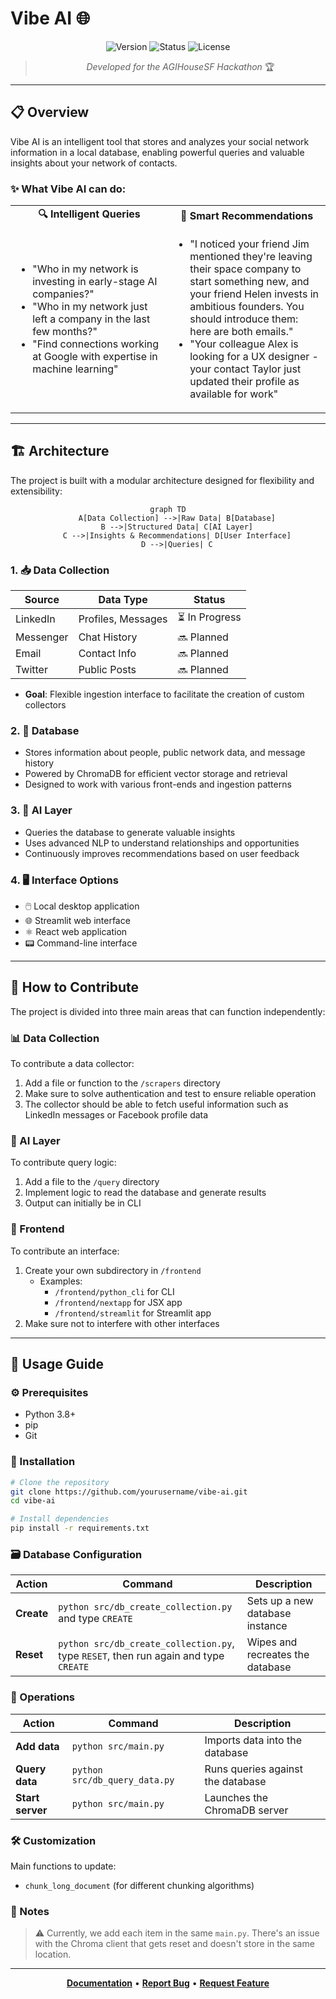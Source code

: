 # Vibe AI 🌐

<div align="center">

![Version](https://img.shields.io/badge/version-0.1.0-blue.svg?style=flat-square)
![Status](https://img.shields.io/badge/status-prototype-orange.svg?style=flat-square)
![License](https://img.shields.io/badge/license-MIT-green.svg?style=flat-square)

> *Developed for the AGIHouseSF Hackathon* 🏆

</div>

---

## 📋 Overview

Vibe AI is an intelligent tool that stores and analyzes your social network information in a local database, enabling powerful queries and valuable insights about your network of contacts.

### ✨ What Vibe AI can do:

<table>
  <tr>
    <td width="50%" align="center"><b>🔍 Intelligent Queries</b></td>
    <td width="50%" align="center"><b>🤝 Smart Recommendations</b></td>
  </tr>
  <tr>
    <td>
      <ul>
        <li>"Who in my network is investing in early-stage AI companies?"</li>
        <li>"Who in my network just left a company in the last few months?"</li>
        <li>"Find connections working at Google with expertise in machine learning"</li>
      </ul>
    </td>
    <td>
      <ul>
        <li>"I noticed your friend Jim mentioned they're leaving their space company to start something new, and your friend Helen invests in ambitious founders. You should introduce them: here are both emails."</li>
        <li>"Your colleague Alex is looking for a UX designer - your contact Taylor just updated their profile as available for work"</li>
      </ul>
    </td>
  </tr>
</table>

---

## 🏗️ Architecture

The project is built with a modular architecture designed for flexibility and extensibility:

<div align="center">

```mermaid
graph TD
    A[Data Collection] -->|Raw Data| B[Database]
    B -->|Structured Data| C[AI Layer]
    C -->|Insights & Recommendations| D[User Interface]
    D -->|Queries| C
```

</div>

### 1. 📥 Data Collection
| Source | Data Type | Status |
|--------|-----------|--------|
| LinkedIn | Profiles, Messages | ⏳ In Progress |
| Messenger | Chat History | 🔜 Planned |
| Email | Contact Info | 🔜 Planned |
| Twitter | Public Posts | 🔜 Planned |

- **Goal**: Flexible ingestion interface to facilitate the creation of custom collectors

### 2. 💾 Database
- Stores information about people, public network data, and message history
- Powered by ChromaDB for efficient vector storage and retrieval
- Designed to work with various front-ends and ingestion patterns

### 3. 🧠 AI Layer
- Queries the database to generate valuable insights
- Uses advanced NLP to understand relationships and opportunities
- Continuously improves recommendations based on user feedback

### 4. 🖥️ Interface Options
- 🖱️ Local desktop application
- 🌐 Streamlit web interface
- ⚛️ React web application
- 📟 Command-line interface

---

## 🤝 How to Contribute

The project is divided into three main areas that can function independently:

### 📊 Data Collection
To contribute a data collector:
1. Add a file or function to the `/scrapers` directory
2. Make sure to solve authentication and test to ensure reliable operation
3. The collector should be able to fetch useful information such as LinkedIn messages or Facebook profile data

### 🧩 AI Layer
To contribute query logic:
1. Add a file to the `/query` directory
2. Implement logic to read the database and generate results
3. Output can initially be in CLI

### 🎨 Frontend
To contribute an interface:
1. Create your own subdirectory in `/frontend`
   - Examples: 
     - `/frontend/python_cli` for CLI
     - `/frontend/nextapp` for JSX app
     - `/frontend/streamlit` for Streamlit app
2. Make sure not to interfere with other interfaces

---

## 🚀 Usage Guide

### ⚙️ Prerequisites
- Python 3.8+
- pip
- Git

### 🔧 Installation
```bash
# Clone the repository
git clone https://github.com/yourusername/vibe-ai.git
cd vibe-ai

# Install dependencies
pip install -r requirements.txt
```

### 🗃️ Database Configuration
| Action | Command | Description |
|--------|---------|-------------|
| **Create** | `python src/db_create_collection.py` and type `CREATE` | Sets up a new database instance |
| **Reset** | `python src/db_create_collection.py`, type `RESET`, then run again and type `CREATE` | Wipes and recreates the database |

### 🔄 Operations
| Action | Command | Description |
|--------|---------|-------------|
| **Add data** | `python src/main.py` | Imports data into the database |
| **Query data** | `python src/db_query_data.py` | Runs queries against the database |
| **Start server** | `python src/main.py` | Launches the ChromaDB server |

### 🛠️ Customization
Main functions to update:
- `chunk_long_document` (for different chunking algorithms)

### 📝 Notes
> ⚠️ Currently, we add each item in the same `main.py`. There's an issue with the Chroma client that gets reset and doesn't store in the same location.

---

<div align="center">

**[Documentation](https://github.com/yourusername/vibe-ai/wiki)** • 
**[Report Bug](https://github.com/yourusername/vibe-ai/issues)** • 
**[Request Feature](https://github.com/yourusername/vibe-ai/issues)**

</div> 
